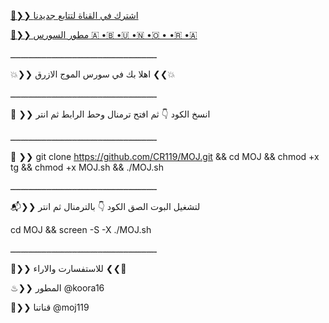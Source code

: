 [💠❯❯ اشترك في القناة لتتابع جديدنا](https://telegram.me/moj119 )

[📮❯❯ مطور السورس 🇦 •🇧 •🇺 •🇳 •🇴 • •🇷 •🇦](https://telegram.me/koora16 )

ـــــــــــــــــــــــــــــــــــــــــــــــــــــــــ

💥❯❯ اهلا بك في سورس الموج الازرق ❮❮💥

ـــــــــــــــــــــــــــــــــــــــــــــــــــــــــ

🍃 ❯❯ انسخ الكود 👇 ثم افتح ترمنال وحط الرابط ثم انتر

ـــــــــــــــــــــــــــــــــــــــــــــــــــــــــ

🚸 ❯❯ git clone https://github.com/CR119/MOJ.git && cd MOJ && chmod +x tg && chmod +x MOJ.sh && ./MOJ.sh

ـــــــــــــــــــــــــــــــــــــــــــــــــــــــــ

📬❯❯ لتشغيل البوت الصق الكود 👇 بالترمنال ثم انتر 

cd MOJ && screen -S -X ./MOJ.sh

ـــــــــــــــــــــــــــــــــــــــــــــــــــــــــ

🚸❯❯ للاستفسارت والاراء ❮❮🚸

♨❯❯ المطور @koora16

📯❯❯ قناتنا @moj119

 

 

 

